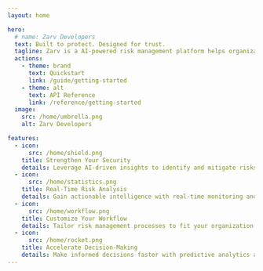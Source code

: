 ```yaml
---
layout: home

hero:
  # name: Zarv Developers
  text: Built to protect. Designed for trust.
  tagline: Zarv is a AI-powered risk management platform helps organizations to identify, assess, and mitigate risks in real-time.
  actions:
    - theme: brand
      text: Quickstart
      link: /guide/getting-started
    - theme: alt
      text: API Reference
      link: /reference/getting-started
  image:
    src: /home/umbrella.png
    alt: Zarv Developers

features:
  - icon:
      src: /home/shield.png
    title: Strengthen Your Security
    details: Leverage AI-driven insights to identify and mitigate risks before they become threats.
  - icon:
      src: /home/statistics.png
    title: Real-Time Risk Analysis
    details: Gain actionable intelligence with real-time monitoring and comprehensive risk assessments.
  - icon: 
      src: /home/workflow.png
    title: Customize Your Workflow
    details: Tailor risk management processes to fit your organization's unique needs and objectives.
  - icon:
      src: /home/rocket.png
    title: Accelerate Decision-Making
    details: Make informed decisions faster with predictive analytics and automated risk prioritization.
---
```

